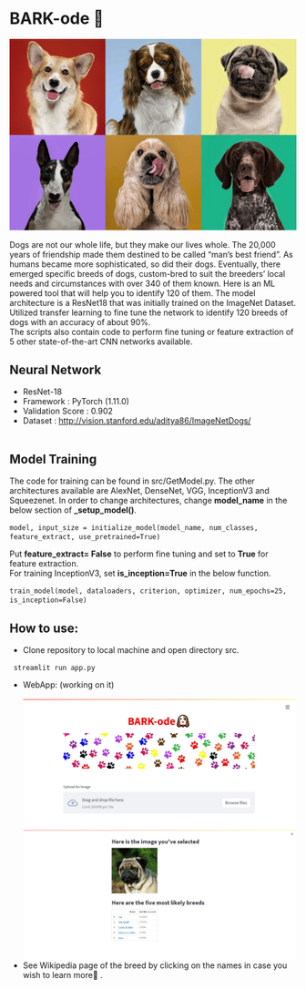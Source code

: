 # BARK-ode 🐶
![Image](https://github.com/Ashish-Abraham/Bark-ode/blob/main/Images/Explainer-Best-Dog-Breed-For-Me.jpg)

Dogs are not our whole life, but they make our lives whole. The 20,000 years of friendship made them destined to be called “man’s best friend”. As humans became more sophisticated, so did their dogs. Eventually, there emerged specific breeds of dogs, custom-bred to suit the breeders’ local needs and circumstances with over 340 of them known. 
Here is an ML powered tool that will help you to identify 120 of them. The model architecture is a ResNet18 that was initially trained on the ImageNet Dataset. Utilized transfer learning to fine tune the network to identify 120 breeds of dogs with an accuracy of about 90%.<br>The scripts also contain code to perform fine tuning or feature extraction of 5 other state-of-the-art CNN networks available. 
## Neural Network
* ResNet-18
* Framework : PyTorch (1.11.0)
* Validation Score : 0.902
* Dataset : http://vision.stanford.edu/aditya86/ImageNetDogs/ <br><br>

## Model Training
The code for training can be found in src/GetModel.py. The other architectures available are AlexNet, DenseNet, VGG, InceptionV3 and Squeezenet. In order to change architectures, change **model_name** in the below section of **_setup_model()**.
```
model, input_size = initialize_model(model_name, num_classes, feature_extract, use_pretrained=True)
```
Put **feature_extract= False** to perform fine tuning and set to **True** for feature extraction. <br> For training InceptionV3, set **is_inception=True** in the below function.
```
train_model(model, dataloaders, criterion, optimizer, num_epochs=25, is_inception=False)
```
 
## How to use:
* Clone repository to local machine and open directory src.<br>
```
 streamlit run app.py
```
* WebApp: (working on it)<br><br>
![Image](https://github.com/Ashish-Abraham/Bark-ode/blob/main/Images/barkodeui1.jpeg)
![Image](https://github.com/Ashish-Abraham/Bark-ode/blob/main/Images/barkodeui2.jpeg)<br>
* See Wikipedia page of the breed by clicking on the names in case you wish to learn more🤗 .



